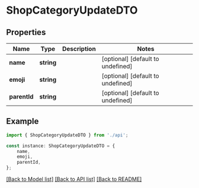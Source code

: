 # ShopCategoryUpdateDTO


## Properties

Name | Type | Description | Notes
------------ | ------------- | ------------- | -------------
**name** | **string** |  | [optional] [default to undefined]
**emoji** | **string** |  | [optional] [default to undefined]
**parentId** | **string** |  | [optional] [default to undefined]

## Example

```typescript
import { ShopCategoryUpdateDTO } from './api';

const instance: ShopCategoryUpdateDTO = {
    name,
    emoji,
    parentId,
};
```

[[Back to Model list]](../README.md#documentation-for-models) [[Back to API list]](../README.md#documentation-for-api-endpoints) [[Back to README]](../README.md)

